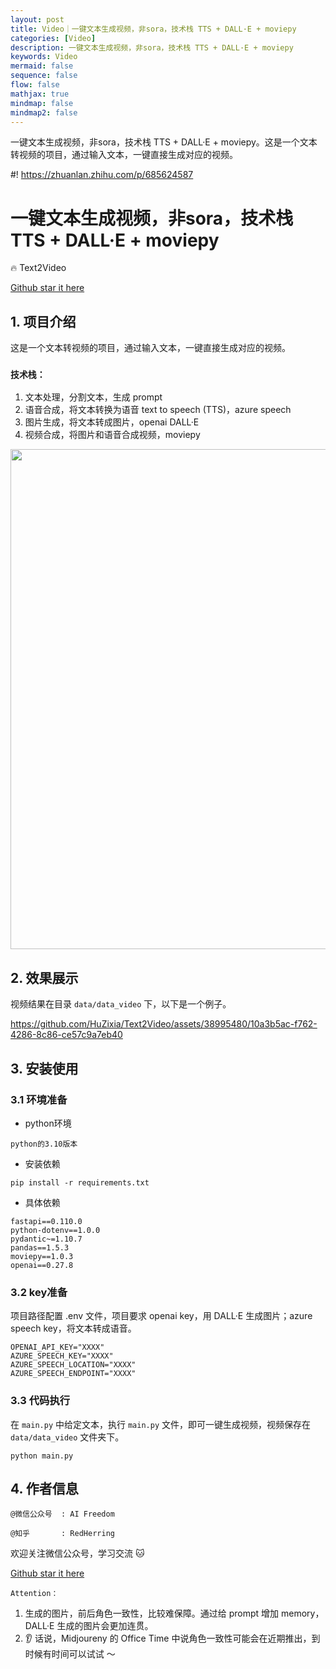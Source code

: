 ```yaml
---
layout: post
title: Video｜一键文本生成视频，非sora，技术栈 TTS + DALL·E + moviepy
categories: [Video]
description: 一键文本生成视频，非sora，技术栈 TTS + DALL·E + moviepy
keywords: Video
mermaid: false
sequence: false
flow: false
mathjax: true
mindmap: false
mindmap2: false
---
```



一键文本生成视频，非sora，技术栈 TTS + DALL·E + moviepy。这是一个文本转视频的项目，通过输入文本，一键直接生成对应的视频。


#! https://zhuanlan.zhihu.com/p/685624587
# 一键文本生成视频，非sora，技术栈 TTS + DALL·E + moviepy

🔥 Text2Video

[Github star it here](https://github.com/HuZixia/Text2Video.git)

## 1. 项目介绍

这是一个文本转视频的项目，通过输入文本，一键直接生成对应的视频。


### `技术栈：`
1. 文本处理，分割文本，生成 prompt
2. 语音合成，将文本转换为语音 text to speech (TTS)，azure speech
3. 图片生成，将文本转成图片，openai DALL·E
4. 视频合成，将图片和语音合成视频，moviepy


<img src="https://cdn.jsdelivr.net/gh/HuZixia/CloudGo/pictures/resources/tools/text2video.png" style="margin-left: 0px" width="800px">



## 2. 效果展示

视频结果在目录 `data/data_video` 下，以下是一个例子。

https://github.com/HuZixia/Text2Video/assets/38995480/10a3b5ac-f762-4286-8c86-ce57c9a7eb40


## 3. 安装使用


### 3.1 环境准备

- python环境

```
python的3.10版本
```

- 安装依赖

```
pip install -r requirements.txt
```
- 具体依赖

```
fastapi==0.110.0
python-dotenv==1.0.0
pydantic~=1.10.7
pandas==1.5.3
moviepy==1.0.3
openai==0.27.8
```


### 3.2 key准备

项目路径配置 .env 文件，项目要求 openai key，用 DALL·E 生成图片；azure speech key，将文本转成语音。

```
OPENAI_API_KEY="XXXX"
AZURE_SPEECH_KEY="XXXX"
AZURE_SPEECH_LOCATION="XXXX"
AZURE_SPEECH_ENDPOINT="XXXX"
```


### 3.3 代码执行

在 `main.py` 中给定文本，执行 `main.py` 文件，即可一键生成视频，视频保存在 `data/data_video` 文件夹下。

```
python main.py
```


## 4. 作者信息

`@微信公众号  : AI Freedom`

`@知乎       : RedHerring`

欢迎关注微信公众号，学习交流 🐱

[//]: # (<img src="https://cdn.jsdelivr.net/gh/HuZixia/CloudGo/pictures/resources/tools/AI Freedom.jpg" style="margin-left: 0px">)


[Github star it here](https://github.com/HuZixia/Text2Video.git)


`Attention：`
1. 生成的图片，前后角色一致性，比较难保障。通过给 prompt 增加 memory，DALL·E 生成的图片会更加连贯。
2. 👂 话说，Midjoureny 的 Office Time 中说角色一致性可能会在近期推出，到时候有时间可以试试 ～
